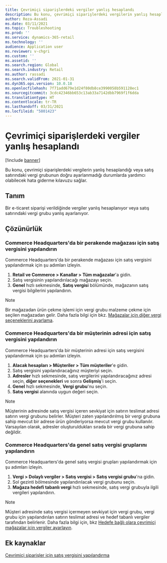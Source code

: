 ```yaml
---
title: Çevrimiçi siparişlerdeki vergiler yanlış hesaplandı
description: Bu konu, çevrimiçi siparişlerdeki vergilerin yanlış hesaplandığı veya satış satırındaki vergi grubunun doğru ayarlanmadığı durumlarda yardımcı olabilecek hata giderme kılavuzu sağlar.
author: Reza-Assadi
ms.date: 03/11/2021
ms.topic: Troubleshooting
ms.prod: ''
ms.service: dynamics-365-retail
ms.technology: ''
audience: Application user
ms.reviewer: v-chgri
ms.custom: ''
ms.assetid: ''
ms.search.region: Global
ms.search.industry: Retail
ms.author: rassadi
ms.search.validFrom: 2021-01-31
ms.dyn365.ops.version: 10.0.18
ms.openlocfilehash: 7f71add679e1d24f80db8ce3990058b591128ec1
ms.sourcegitcommit: 3cdc42346bb653c13ab33a7142dbb7969f1f6dda
ms.translationtype: HT
ms.contentlocale: tr-TR
ms.lasthandoff: 03/31/2021
ms.locfileid: "5801423"
---
```

# <a name="taxes-on-online-orders-are-incorrectly-calculated"></a>Çevrimiçi siparişlerdeki vergiler yanlış hesaplandı

[!include [banner](../../includes/banner.md)]

Bu konu, çevrimiçi siparişlerdeki vergilerin yanlış hesaplandığı veya satış satırındaki vergi grubunun doğru ayarlanmadığı durumlarda yardımcı olabilecek hata giderme kılavuzu sağlar.

## <a name="description"></a>Tanım

Bir e-ticaret siparişi verildiğinde vergiler yanlış hesaplanıyor veya satış satırındaki vergi grubu yanlış ayarlanıyor.

## <a name="resolution"></a>Çözünürlük

### <a name="configure-the-sales-tax-for-a-retail-store-in-commerce-headquarters"></a>Commerce Headquarters'da bir perakende mağazası için satış vergisini yapılandırın

Commerce Headquarters'da bir perakende mağazası için satış vergisini yapılandırmak için şu adımları izleyin.

1. **Retail ve Commerce \> Kanallar \> Tüm mağazalar**'a gidin.
1. Satış vergisinin yapılandırılacağı mağazayı seçin.
1. **Genel** hızlı sekmesinde, **Satış vergisi** bölümünde, mağazanın satış vergisi bilgilerini yapılandırın.

> [!NOTE]
> Bir mağazadan ürün çekme işlemi için vergi grubu malzeme çekme için seçilen mağazadan gelir. Daha fazla bilgi için bkz. [Mağazalar için diğer vergi seçeneklerini ayarlama](https://docs.microsoft.com/dynamicsax-2012/appuser-itpro/set-other-tax-options-for-stores).

### <a name="configure-the-sales-tax-for-a-customers-address-in-commerce-headquarters"></a>Commerce Headquarters'da bir müşterinin adresi için satış vergisini yapılandırın

Commerce Headquarters'da bir müşterinin adresi için satış vergisini yapılandırmak için şu adımları izleyin.

1. **Alacak hesapları \> Müşteriler \> Tüm müşteriler**'e gidin.
1. Satış vergisini yapılandıracağınız müşteriyi seçin.
1. **Adresler** hızlı sekmesinde, satış vergilerini yapılandıracağınız adresi seçin, **diğer seçenekleri** ve sonra **Gelişmiş**'i seçin.
1. **Genel** hızlı sekmesinde, **Vergi grubu**'nu seçin.
1. **Satış vergisi** alanında uygun değeri seçin.

> [!NOTE]
> Müşterinin adresinde satış vergisi içeren sevkiyat için satırın teslimat adresi satırın vergi grubunu belirler. Müşteri zaten yapılandırılmış bir vergi grubuna sahip mevcut bir adrese ürün gönderiyorsa mevcut vergi grubu kullanılır. Varsayılan olarak, adresler oluşturuldukları sırada bir vergi grubuna sahip değildir.

### <a name="configure-general-sales-tax-groups-in-commerce-headquarters"></a>Commerce Headquarters'da genel satış vergisi gruplarını yapılandırın

Commerce Headquarters'da genel satış vergisi grupları yapılandırmak için şu adımları izleyin.

1. **Vergi \> Dolaylı vergiler \> Satış vergisi \> Satış vergisi grubu**'na gidin.
1. Sol gezinti bölmesinde yapılandırılacak vergi grubunu seçin.
1. **Mağaza hedefi tabanlı vergi** hızlı sekmesinde, satış vergi grubuyla ilgili vergileri yapılandırın.

> [!NOTE]
> Müşteri adresinde satış vergisi içermeyen sevkiyat için vergi grubu, vergi grubu için yapılandırılan satırın teslimat adresi ve hedef tabanlı vergiler tarafından belirlenir. Daha fazla bilgi için, bkz [Hedefe bağlı olara çevrimiçi mağazalar için vergiler ayarlayın](https://docs.microsoft.com/dynamicsax-2012/appuser-itpro/set-up-taxes-for-online-stores-based-on-destination).

## <a name="additional-resources"></a>Ek kaynaklar

[Çevrimiçi siparişler için satış vergisini yapılandırma](../sales-tax-config.md)
